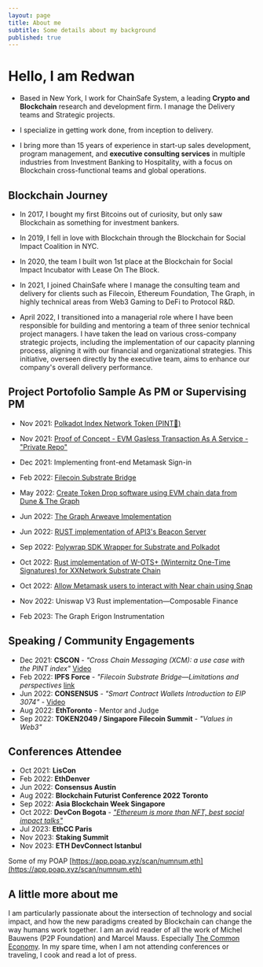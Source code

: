 ```yaml
---
layout: page
title: About me
subtitle: Some details about my background
published: true
---
```

# Hello, I am Redwan

- Based in New York, I work for ChainSafe System, a leading **Crypto and Blockchain** research and development firm. I manage the Delivery teams and Strategic projects.
- I specialize in getting work done, from inception to delivery.

- I bring more than 15 years of experience in start-up sales development, program management, and **executive consulting services** in multiple industries from Investment Banking to Hospitality, with a focus on Blockchain cross-functional teams and global operations.

## Blockchain Journey
- In 2017, I bought my first Bitcoins out of curiosity, but only saw Blockchain as something for investment bankers.
- In 2019, I fell in love with Blockchain through the Blockchain for Social Impact Coalition in NYC.
- In 2020, the team I built won 1st place at the Blockchain for Social Impact Incubator with Lease On The Block.
- In 2021, I joined ChainSafe where I manage the consulting team and delivery for clients such as Filecoin, Ethereum Foundation, The Graph, in highly technical areas from Web3 Gaming to DeFi to Protocol R&D.

- April 2022, I transitioned into a managerial role where I have been responsible for building and mentoring a team of three senior technical project managers. I have taken the lead on various cross-company strategic projects, including the implementation of our capacity planning process, aligning it with our financial and organizational strategies. This initiative, overseen directly by the executive team, aims to enhance our company's overall delivery performance.

## Project Portofolio Sample As PM or Supervising PM
- Nov 2021: [Polkadot Index Network Token (PINT🍺)](https://github.com/ChainSafe/PINT)
- Nov 2021: [Proof of Concept - EVM Gasless Transaction As A Service - "Private Repo"](https://github.com/ChainSafe/gts-client/tree/635a96556c75c042cc6296ba1bd7129895e12705)
- Dec 2021: Implementing front-end Metamask Sign-in 

- Feb 2022: [Filecoin Substrate Bridge](https://github.com/ChainSafe/filecoindot)
- May 2022: [Create Token Drop software using EVM chain data from Dune & The Graph](https://github.com/ChainSafe/palm-droptics/tree/a8a0c49875abeb610b64fe41f3a85b94c858b60e)
- Jun 2022: [The Graph Arweave Implementation](https://github.com/graphprotocol/thegarii)
- Jun 2022: [RUST implementation of API3's Beacon Server](https://github.com/ChainSafe/api3-rust)
- Sep 2022: [Polywrap SDK Wrapper for Substrate and Polkadot](https://github.com/ChainSafe/integrations)
- Oct 2022: [Rust implementation of W-OTS+ (Winternitz One-Time Signatures) for XXNetwork Substrate Chain](https://github.com/ChainSafe/xx-primitives)
- Oct 2022: [Allow Metamask users to interact with Near chain using Snap](https://github.com/ChainSafe/near-snap) 
- Nov 2022: Uniswap V3 Rust implementation—Composable Finance

- Feb 2023: The Graph Erigon Instrumentation

## Speaking / Community Engagements
- Dec 2021: **CSCON** - *"Cross Chain Messaging (XCM): a use case with the PINT index"* [Video](https://www.youtube.com/watch?v=s-f2JJk4Q44&t=35s)
- Feb 2022: **IPFS Force** - *"Filecoin Substrate Bridge—Limitations and perspectives* [link](https://twitter.com/force_ipfs/status/1480879442767474692?s=20)
- Jun 2022: **CONSENSUS** - *"Smart Contract Wallets Introduction to EIP 3074"* - [Video](https://youtu.be/jHB-k6H5T0k?t=528)
- Aug 2022: **EthToronto** - Mentor and Judge
- Sep 2022: **TOKEN2049 / Singapore Filecoin Summit** - *"Values in Web3"*

## Conferences Attendee
- Oct 2021: **LisCon**
- Feb 2022: **EthDenver**
- Jun 2022: **Consensus Austin**
- Aug 2022: **Blockchain Futurist Conference 2022 Toronto**
- Sep 2022: **Asia Blockchain Week Singapore**
- Oct 2022: **DevCon Bogota** - [*"Ethereum is more than NFT, best social impact talks"*](https://docs.google.com/document/d/1y4Yn9OQsxYx5eHBO8uqbTQ9gZqhIjKsiwvnVFZ-giQY/edit?usp=sharing)
- Jul 2023: **EthCC Paris**
- Nov 2023: **Staking Summit**
- Nov 2023: **ETH DevConnect Istanbul**

Some of my POAP [https://app.poap.xyz/scan/numnum.eth](https://app.poap.xyz/scan/numnum.eth)

## A little more about me
I am particularly passionate about the intersection of technology and social impact, and how the new paradigms created by Blockchain can change the way humans work together. I am an avid reader of all the work of Michel Bauwens (P2P Foundation) and Marcel Mauss. Especially [The Common Economy](https://wiki.p2pfoundation.net/Introduction_to_Commons_Economics). 
In my spare time, when I am not attending conferences or traveling, I cook and read a lot of press.

